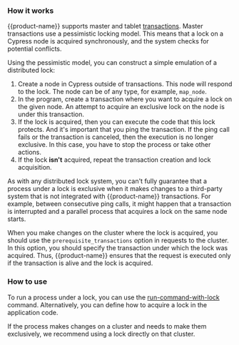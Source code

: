 ### How it works

{{product-name}} supports master and tablet [transactions](../../../user-guide/storage/transactions.md). Master transactions use a pessimistic locking model. This means that a lock on a Cypress node is acquired synchronously, and the system checks for potential conflicts.

Using the pessimistic model, you can construct a simple emulation of a distributed lock:

1. Create a node in Cypress outside of transactions. This node will respond to the lock. The node can be of any type, for example, `map_node`.
2. In the program, create a transaction where you want to acquire a lock on the given node. An attempt to acquire an exclusive lock on the node is under this transaction.
3. If the lock is acquired, then you can execute the code that this lock protects. And it's important that you ping the transaction. If the ping call fails or the transaction is canceled, then the execution is no longer exclusive. In this case, you have to stop the process or take other actions.
4. If the lock **isn't** acquired, repeat the transaction creation and lock acquisition.

As with any distributed lock system, you can't fully guarantee that a process under a lock is exclusive when it makes changes to a third-party system that is not integrated with {{product-name}} transactions. For example, between consecutive ping calls, it might happen that a transaction is interrupted and a parallel process that acquires a lock on the same node starts.

When you make changes on the cluster where the lock is acquired, you should use the `prerequisite_transactions` option in requests to the cluster. In this option, you should specify the transaction under which the lock was acquired. Thus, {{product-name}} ensures that the request is executed only if the transaction is alive and the lock is acquired.

### How to use

To run a process under a lock, you can use the [run-command-with-lock](../../../api/cli/commands.md#run-command-with-lock) command. Alternatively, you can define how to acquire a lock in the application code.

If the process makes changes on a cluster and needs to make them exclusively, we recommend using a lock directly on that cluster.
